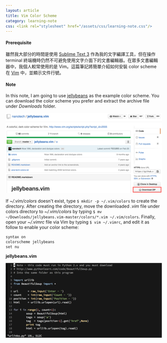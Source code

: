 ```yaml
---
layout: article
title: Vim Color Scheme
category: learning-note
css: <link rel="stylesheet" href="/assets/css/learning-note.css"/>
---
```


#### Prerequisite

雖然我大部分的時間是使用 [Sublime Text 3](https://www.sublimetext.com/3) 作為我的文字編譯工具，但在操作 terminal 終端機時仍然不可避免使用文字介面下的文書編輯器。在眾多文書編輯器中，我個人較常使用的是 Vim。這篇筆記將簡單介紹如何安裝 color scheme 在 [Vim](https://en.wikipedia.org/wiki/Vim_(text_editor)) 中，並顯示文件行號。

#### Note

In this note, I am going to use [jellybeans](https://github.com/nanotech/jellybeans.vim) as the example color scheme. You can download the color scheme you prefer and extract the archive file under *Downloads* folder.

![Vim Color Scheme Download](/images/vim-color-scheme-download.png)

If *~/.vim/colors* doesn't exist, type `$ mkdir -p ~/.vim/colors` to create the directory. After creating the directory, move the downloaded *.vim* file under colors directory to *~/.vim/colors* by typing `$ mv ~/Downloads/jellybeans.vim-master/colors/*.vim ~/.vim/colors`. Finally, open your *~/.vimrc* file via Vim by typing `$ vim ~/.vimrc`, and edit it as follow to enable your color scheme:

```
syntax on
colorscheme jellybeans
set nu
```

**jellybeans.vim**

![jellybeans.vim](/images/jellybeans-vim.png)


